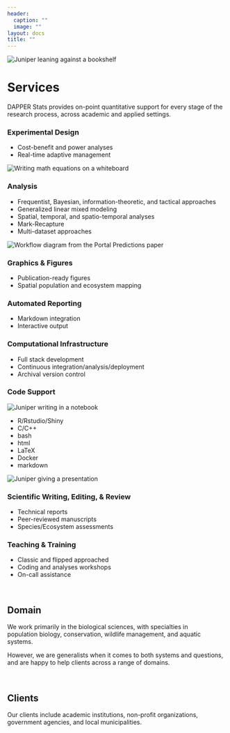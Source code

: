 ```yaml
---
header:
  caption: ""
  image: ""
layout: docs
title: ""
---
```


![Juniper leaning against a bookshelf](/img/bookshelf_lean.jpg#alignright)

# Services


DAPPER Stats provides on-point quantitative support for every stage of the research process, across academic and applied settings.

### Experimental Design

* Cost-benefit and power analyses
* Real-time adaptive management

![Writing math equations on a whiteboard](/img/whiteboard.jpg#alignright)

### Analysis

* Frequentist, Bayesian, information-theoretic, and tactical approaches
* Generalized linear mixed modeling
* Spatial, temporal, and spatio-temporal analyses
* Mark-Recapture
* Multi-dataset approaches

![Workflow diagram from the Portal Predictions paper](/img/portal_flow.png#alignright)

### Graphics & Figures

* Publication-ready figures
* Spatial population and ecosystem mapping


### Automated Reporting

* Markdown integration
* Interactive output

### Computational Infrastructure

* Full stack development
* Continuous integration/analysis/deployment
* Archival version control


### Code Support

![Juniper writing in a notebook](/img/writing.jpg#alignright)

* R/Rstudio/Shiny
* C/C++
* bash
* html
* LaTeX
* Docker
* markdown

![Juniper giving a presentation](/img/pres.jpg#alignright)

### Scientific Writing, Editing, & Review

* Technical reports
* Peer-reviewed manuscripts
* Species/Ecosystem assessments


### Teaching & Training

* Classic and flipped approached
* Coding and analyses workshops
* On-call assistance

&nbsp;


## Domain

We work primarily in the biological sciences, with specialties in population biology, conservation, wildlife management, and aquatic systems.

However, we are generalists when it comes to both systems and questions, and are happy to help clients across a range of domains.

&nbsp;


## Clients

Our clients include academic institutions, non-profit organizations, government agencies, and local municipalities.


